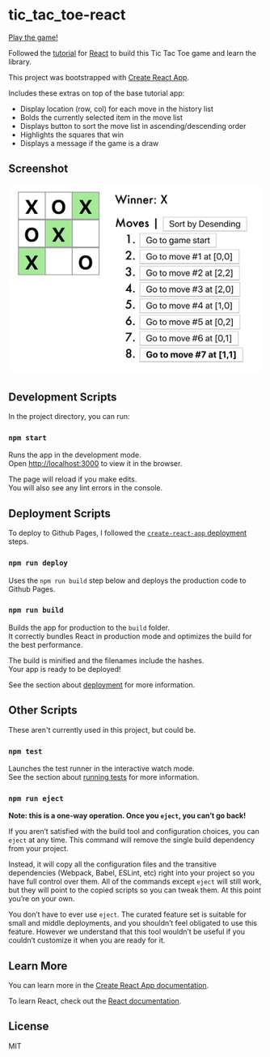 # tic_tac_toe-react

[Play the game!](https://kyletolle.github.io/tic_tac_toe-react/)

Followed the [tutorial](https://reactjs.org/tutorial/tutorial.html) for [React](https://reactjs.org/) to build this Tic Tac Toe game and learn the library.

This project was bootstrapped with [Create React App](https://github.com/facebook/create-react-app).

Includes these extras on top of the base tutorial app:
- Display location (row, col) for each move in the history list
- Bolds the currently selected item in the move list
- Displays button to sort the move list in ascending/descending order
- Highlights the squares that win
- Displays a message if the game is a draw

## Screenshot

![Sceenshot of the Tic Tac Toe Game](tic_tac_toe_screenshot.png)

## Development Scripts

In the project directory, you can run:

### `npm start`

Runs the app in the development mode.<br>
Open [http://localhost:3000](http://localhost:3000) to view it in the browser.

The page will reload if you make edits.<br>
You will also see any lint errors in the console.

## Deployment Scripts

To deploy to Github Pages, I followed the [`create-react-app` deployment](https://facebook.github.io/create-react-app/docs/deployment#github-pages-https-pagesgithubcom) steps.

### `npm run deploy`

Uses the `npm run build` step below and deploys the production code to Github Pages.

### `npm run build`

Builds the app for production to the `build` folder.<br>
It correctly bundles React in production mode and optimizes the build for the best performance.

The build is minified and the filenames include the hashes.<br>
Your app is ready to be deployed!

See the section about [deployment](https://facebook.github.io/create-react-app/docs/deployment) for more information.

## Other Scripts

These aren't currently used in this project, but could be.

### `npm test`

Launches the test runner in the interactive watch mode.<br>
See the section about [running tests](https://facebook.github.io/create-react-app/docs/running-tests) for more information.

### `npm run eject`

**Note: this is a one-way operation. Once you `eject`, you can’t go back!**

If you aren’t satisfied with the build tool and configuration choices, you can `eject` at any time. This command will remove the single build dependency from your project.

Instead, it will copy all the configuration files and the transitive dependencies (Webpack, Babel, ESLint, etc) right into your project so you have full control over them. All of the commands except `eject` will still work, but they will point to the copied scripts so you can tweak them. At this point you’re on your own.

You don’t have to ever use `eject`. The curated feature set is suitable for small and middle deployments, and you shouldn’t feel obligated to use this feature. However we understand that this tool wouldn’t be useful if you couldn’t customize it when you are ready for it.

## Learn More

You can learn more in the [Create React App documentation](https://facebook.github.io/create-react-app/docs/getting-started).

To learn React, check out the [React documentation](https://reactjs.org/).

## License

MIT

